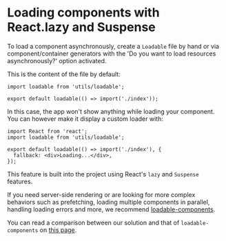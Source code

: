 # Loading components with React.lazy and Suspense

To load a component asynchronously, create a `Loadable` file by hand or via component/container generators with the 'Do you want to load resources asynchronously?' option activated.

This is the content of the file by default:

```JS
import loadable from 'utils/loadable';

export default loadable(() => import('./index'));
```

In this case, the app won't show anything while loading your component. You can however make it display a custom loader with:

```JS
import React from 'react';
import loadable from 'utils/loadable';

export default loadable(() => import('./index'), {
  fallback: <div>Loading...</div>,
});
```

This feature is built into the project using React's `lazy` and `Suspense` features.

If you need server-side rendering or are looking for more complex behaviors such as prefetching, loading multiple components in parallel, handling loading errors and more, we recommend  [loadable-components](https://github.com/smooth-code/loadable-components).

You can read a comparison between our solution and that of `loadable-components` on [this page](https://www.smooth-code.com/open-source/loadable-components/docs/loadable-vs-react-lazy/).
